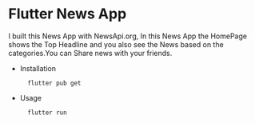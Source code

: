 # Flutter News App 

I built this  News App with NewsApi.org, In this News App the HomePage shows the Top Headline and you also see the News based on the categories.You can Share news with your friends.


* Installation

        flutter pub get
    
* Usage

        flutter run
